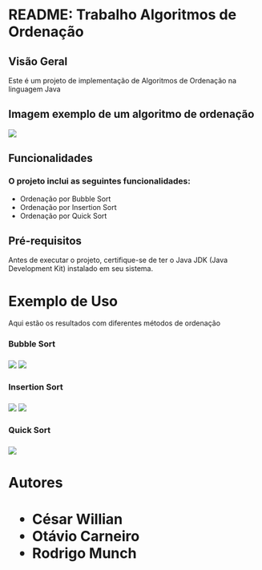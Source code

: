 <h1>README: Trabalho Algoritmos de Ordenação</h1>
<h2>Visão Geral</h2>
<p>Este é um projeto de implementação de Algoritmos de Ordenação na linguagem Java</p>

<h2>Imagem exemplo de um algoritmo de ordenação</h2>
<img src = "img/exemplo_bubble.png"></img>

<h2>Funcionalidades</h2>
<h3>O projeto inclui as seguintes funcionalidades:</h3>

<ul>
<li>Ordenação por Bubble Sort</li>

<li>Ordenação por Insertion Sort</li>

<li>Ordenação por Quick Sort</li>
</ul>

<h2>Pré-requisitos</h2>
<p>Antes de executar o projeto, certifique-se de ter o Java JDK (Java Development Kit) instalado em seu sistema.</p>

<h1>Exemplo de Uso</h1>
<p>Aqui estão os resultados com diferentes métodos de ordenação</p>

<h3>Bubble Sort<h3>
<img src=img/bubble_01.png/></img>
<img src=img/bubble_02.png></img>


<h3>Insertion Sort<h3>
<img src=img/insertion_01.png></img>
<img src=img/insertion_02.png></img>


<h3>Quick Sort<h3>
<img src=img/quick.png></img>

<h1>Autores<h1>
<ul>
<li>César Willian</li>
<li>Otávio Carneiro</li>
<li>Rodrigo Munch</li>
<ul>